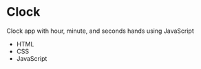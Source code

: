 # Clock

Clock app with hour, minute, and seconds hands using JavaScript

- HTML
- CSS
- JavaScript 